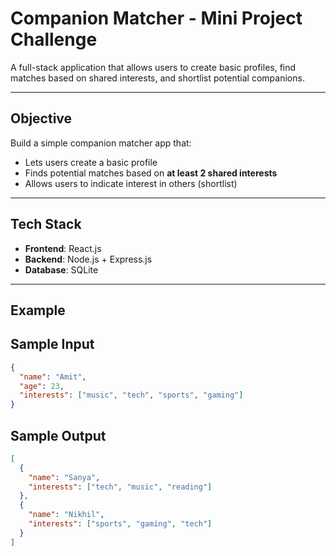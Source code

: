# Companion Matcher - Mini Project Challenge

A full-stack application that allows users to create basic profiles, find matches based on shared interests, and shortlist potential companions.

---

## Objective

Build a simple companion matcher app that:

- Lets users create a basic profile
- Finds potential matches based on **at least 2 shared interests**
- Allows users to indicate interest in others (shortlist)

---

## Tech Stack

- **Frontend**: React.js
- **Backend**: Node.js + Express.js
- **Database**: SQLite

---

## Example
## Sample Input

```json
{
  "name": "Amit",
  "age": 23,
  "interests": ["music", "tech", "sports", "gaming"]
}
```
## Sample Output

```json
[
  {
    "name": "Sanya",
    "interests": ["tech", "music", "reading"]
  },
  {
    "name": "Nikhil",
    "interests": ["sports", "gaming", "tech"]
  }
]
